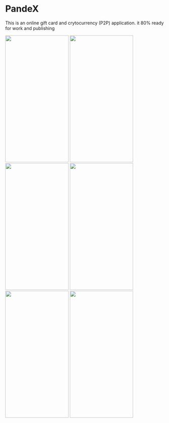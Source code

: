 # PandeX
This is an online gift card and crytocurrency (P2P) application. it 80% ready for work and publishing <br>
<p>
<img src="https://user-images.githubusercontent.com/61922605/140728053-60819da2-740e-4ccc-9f14-07d89824de69" width="200" height="400" />
  <img src="https://user-images.githubusercontent.com/61922605/140728086-a54b0a86-22cd-41a7-9d5c-dc737cc22713.png" width="200" height="400" />
  <img src="https://user-images.githubusercontent.com/61922605/140728090-bcbebb69-4a14-4b28-a848-92c5392d967d.png" width="200" height="400" />
  <img src="https://user-images.githubusercontent.com/61922605/140728094-8b77c513-bf38-4444-8b9c-89e2589f2b8a.png" width="200" height="400" />
  <img src="https://user-images.githubusercontent.com/61922605/140728097-a95b8ad2-61e1-4c8d-9df9-d1cd3bd1ef63.png" width="200" height="400" />
  <img src="https://user-images.githubusercontent.com/61922605/140728102-96421766-b453-4263-bcfe-c2a1e8313816.png" width="200" height="400" />
  
</P>


